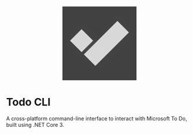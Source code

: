 <p align="center">
    <img 
        src="./assets/logo.png"
        width="200"
        height="200"
    />
</p>

# Todo CLI

A cross-platform command-line interface to interact with Microsoft To Do, built using .NET Core 3.